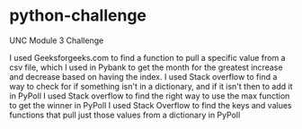 # python-challenge
UNC Module 3 Challenge

I used Geeksforgeeks.com to find a function to pull a specific value from a csv file, which I used in Pybank to get the month for the greatest increase and decrease based on having the index.
I used Stack overflow to find a way to check for if something isn't in a dictionary, and if it isn't then to add it in PyPoll
I used Stack overflow to find the right way to use the max function to get the winner in PyPoll
I used Stack Overflow to find the keys and values functions that pull just those values from a dictionary in PyPoll
